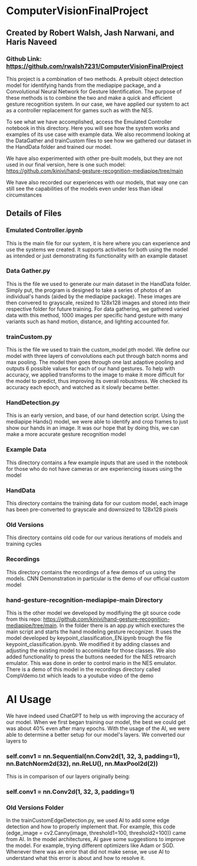 # ComputerVisionFinalProject

## Created by Robert Walsh, Jash Narwani, and Haris Naveed

### Github Link: https://github.com/rwalsh7231/ComputerVisionFinalProject

This project is a combination of two methods. A prebuilt object detection model for identifying hands from the mediapipe package, and a Convolutional Neural Network for Gesture Identification.
The purpose of these methods is to combine the two and make a quick and efficient gesture recognition system. In our case, we have applied our system to act as a controller replacement for games such as with the NES.

To see what we have accomplished, access the Emulated Controller notebook in this directory. Here you will see how the system works and examples of its use case with example data.
We also recommend looking at the DataGather and trainCustom files to see how we gathered our dataset in the HandData folder and trained our model.

We have also experimented with other pre-built models, but they are not used in our final version, here is one such model: https://github.com/kinivi/hand-gesture-recognition-mediapipe/tree/main

We have also recorded our experiences with our models, that way one can still see the capabilities of the models even under less than ideal circumstances

## Details of Files

### Emulated Controller.ipynb

This is the main file for our system, it is here where you can experience and use the systems we created.
It supports activities for both using the model as intended or just demonstrating its functionality with an example dataset

### Data Gather.py

This is the file we used to generate our main dataset in the HandData folder. Simply put, the program is designed to take a series of photos of an individual's hands (aided by the mediapipe package).
These images are then convered to grayscale, resized to 128x128 images and stored into their respective folder for future training.
For data gathering, we gathered varied data with this method, 1000 images per specific hand gesture with many variants such as hand motion, distance, and lighting accounted for.

### trainCustom.py

This is the file we used to train the custom_model.pth model. We define our model with three layers of convolutions each put through batch norms and max pooling. The model then goes through one last adaptive pooling and outputs 6 possible values for each of our hand gestures.
To help with accuracy, we applied transforms to the image to make it more difficult for the model to predict, thus improving its overall robustness.
We checked its accuracy each epoch, and watched as it slowly became better.

### HandDetection.py

This is an early version, and base, of our hand detection script. Using the mediapipe Hands() model, we were able to identify and crop frames to just show our hands in an image. It was our hope that by doing this, we can make a more accurate gesture recognition model

### Example Data

This directory contains a few example inputs that are used in the notebook for those who do not have cameras or are experiencing issues using the model

### HandData

This directory contains the training data for our custom model, each image has been pre-converted to grayscale and downsized to 128x128 pixels

### Old Versions

This directory contains old code for our various iterations of models and training cycles

### Recordings

This directory contains the recordings of a few demos of us using the models. CNN Demonstration in particular is the demo of our official custom model

### hand-gesture-recognition-mediapipe-main Directory

This is the other model we developed by modifiying the git source code from this repo: https://github.com/kinivi/hand-gesture-recognition-mediapipe/tree/main. In the folder there is an app.py which exectures the main script and starts the hand modeling gesture recognizer. It uses the model developed by keypoint_classification_EN.ipynb trough the file keypoint_classification.ipynb. We modified it by adding classes and adjusting the existing model to accomidate for those classes. We also added functionality to press the buttons needed for the NES retroarch emulator. This was done in order to control mario in the NES emulator. There is a demo of this model in the recordings directory called CompVdemo.txt which leads to a youtube video of the demo

# AI Usage

We have indeed used ChatGPT to help us with improving the accuracy of our model. When we first began training our model, the best we could get was about 40% even after many epochs.
With the usage of the AI, we were able to determine a better setup for our model's layers. We converted our layers to

### self.conv1 = nn.Sequential(nn.Conv2d(1, 32, 3, padding=1), nn.BatchNorm2d(32), nn.ReLU(), nn.MaxPool2d(2))

This is in comparison of our layers originally being:

### self.conv1 = nn.Conv2d(1, 32, 3, padding=1)

### Old Versions Folder

In the trainCustomEdgeDetection.py, we used AI to add some edge detection and how to properly implement that. For example, this code (edge_image = cv2.Canny(image, threshold1=100, threshold2=100)) came from AI. In the model architectures, AI gave some suggestions to improve the model. For example, trying different optimizers like Adam or SGD. Whenever there was an error that did not make sense, we use AI to understand what this error is about and how to resolve it.
